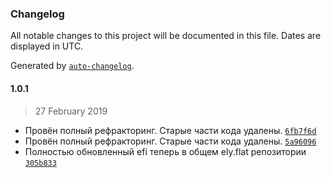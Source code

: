 ### Changelog

All notable changes to this project will be documented in this file. Dates are displayed in UTC.

Generated by [`auto-changelog`](https://github.com/CookPete/auto-changelog).

#### 1.0.1

> 27 February 2019

- Провён полный рефракторинг. Старые части кода удалены. [`6fb7f6d`](https://github.com/DiegoLing33/ely.flat/commit/6fb7f6d86dbf4475a5165be8225afceee4ea3686)
- Провён полный рефракторинг. Старые части кода удалены. [`5a96096`](https://github.com/DiegoLing33/ely.flat/commit/5a96096b84b35fbf77ede5beeb591829f7525cce)
- Полностью обновленный efi теперь в общем ely.flat репозитории [`305b833`](https://github.com/DiegoLing33/ely.flat/commit/305b8339e6fe01d3c24a43aa5157115c9d938964)
